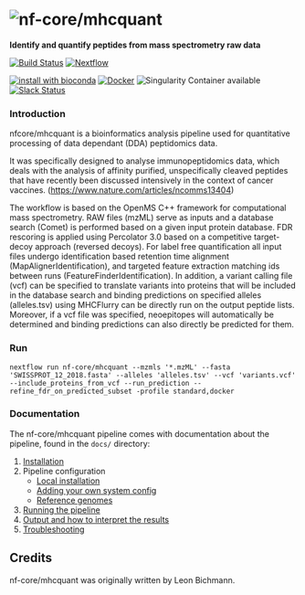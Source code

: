 # ![nf-core/mhcquant](https://raw.githubusercontent.com/nf-core/mhcquant/master/docs/images/mhcquant_logo.png)
**Identify and quantify peptides from mass spectrometry raw data**

[![Build Status](https://travis-ci.org/nf-core/mhcquant.svg?branch=master)](https://travis-ci.org/nf-core/mhcquant)
[![Nextflow](https://img.shields.io/badge/nextflow-%E2%89%A50.32.0-brightgreen.svg)](https://www.nextflow.io/)

[![install with bioconda](https://img.shields.io/badge/install%20with-bioconda-brightgreen.svg)](http://bioconda.github.io/)
[![Docker](https://img.shields.io/docker/automated/nfcore/mhcquant.svg)](https://hub.docker.com/r/nfcore/mhcquant)
![Singularity Container available](
https://img.shields.io/badge/singularity-available-7E4C74.svg)
[![Slack Status](https://nf-core-invite.herokuapp.com/badge.svg)](https://nf-core-invite.herokuapp.com)

### Introduction
nfcore/mhcquant is a bioinformatics analysis pipeline used for quantitative processing of data dependant (DDA) peptidomics data.

It was specifically designed to analyse immunopeptidomics data, which deals with the analysis of affinity purified, unspecifically cleaved peptides that have recently been discussed intensively in the context of cancer vaccines. (https://www.nature.com/articles/ncomms13404)

The workflow is based on the OpenMS C++ framework for computational mass spectrometry. RAW files (mzML) serve as inputs and a database search (Comet) is performed based on a given input protein database. FDR rescoring is applied using Percolator 3.0 based on a competitive target-decoy approach (reversed decoys). For label free quantification all input files undergo identification based retention time alignment (MapAlignerIdentification), and targeted feature extraction matching ids between runs (FeatureFinderIdentification). In addition, a variant calling file (vcf) can be specified to translate variants into proteins that will be included in the database search and binding predictions on specified alleles (alleles.tsv) using MHCFlurry can be directly run on the output peptide lists. Moreover, if a vcf file was specified, neoepitopes will automatically be determined and binding predictions can also directly be predicted for them.


### Run
```
nextflow run nf-core/mhcquant --mzmls '*.mzML' --fasta 'SWISSPROT_12_2018.fasta' --alleles 'alleles.tsv' --vcf 'variants.vcf' --include_proteins_from_vcf --run_prediction --refine_fdr_on_predicted_subset -profile standard,docker
```

### Documentation
The nf-core/mhcquant pipeline comes with documentation about the pipeline, found in the `docs/` directory:

1. [Installation](docs/installation.md)
2. Pipeline configuration
    * [Local installation](https://nf-co.re/usage/local_installation)
    * [Adding your own system config](https://nf-co.re/usage/adding_own_config)
    * [Reference genomes](https://nf-co.re/usage/reference_genomes)
3. [Running the pipeline](docs/usage.md)
4. [Output and how to interpret the results](docs/output.md)
5. [Troubleshooting](https://nf-co.re/usage/troubleshooting)

<!-- TODO nf-core: Add a brief overview of what the pipeline does and how it works -->

## Credits
nf-core/mhcquant was originally written by Leon Bichmann.
